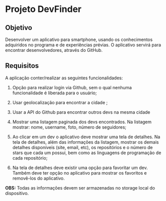 # **Projeto DevFinder**

## **Objetivo**

Desenvolver um aplicativo para smartphone, usando os conhecimentos adquiridos no programa e de experiências prévias. O aplicativo servirá para encontrar desenvolvedores, através do GitHub.

## **Requisitos**

A aplicação conter/realizar as seguintes funcionalidades:

1. Opção para realizar login via Github, sem o qual nenhuma funcionalidade é liberada para o usuário;

2. Usar geolocalização para encontrar a cidade ;

3. Usar a API do Github para encontrar outros devs na mesma cidade

4. Mostrar uma listagem paginada dos devs encontrados. Na listagem mostrar: nome, username, foto, número de seguidores;

5. Ao clicar em um dev o aplicativo deve mostrar uma tela de detalhes. Na tela de detalhes, além das informações da listagem, mostrar os demais detalhes disponíveis (site, email, etc), os repositórios e o número de stars que cada um possui, bem como as linguagens de programação de cada repositório;

6. Na tela de detalhes deve existir uma opção para favoritar um dev. Também deve ter opção no aplicativo para mostrar os favoritos e removê-los do aplicativo.

**OBS:** Todas as informações devem ser armazenadas no storage local do dispositivo.